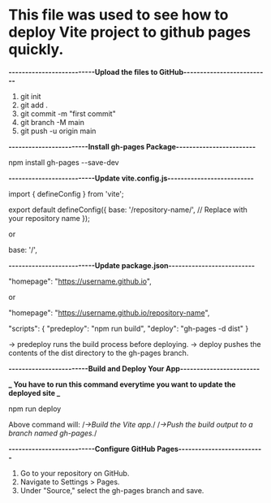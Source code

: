 # This file was used to see how to deploy Vite project to github pages quickly.

**--------------------------Upload the files to GitHub--------------------------**

1. git init
2. git add .
3. git commit -m "first commit"
4. git branch -M main
5. git push -u origin main

**------------------------Install gh-pages Package------------------------**

npm install gh-pages --save-dev

**--------------------------Update vite.config.js--------------------------**

import { defineConfig } from 'vite';

export default defineConfig({
base: '/repository-name/', // Replace with your repository name
});

or

base: '/',

**--------------------------Update package.json--------------------------**

"homepage": "https://username.github.io",

or

"homepage": "https://username.github.io/repository-name",

"scripts": {
"predeploy": "npm run build",
"deploy": "gh-pages -d dist"
}

-> predeploy runs the build process before deploying.
-> deploy pushes the contents of the dist directory to the gh-pages branch.

**------------------------Build and Deploy Your App------------------------**

**_ You have to run this command everytime you want to update the deployed site _**

npm run deploy

Above command will:
/_->Build the Vite app._/
/_->Push the build output to a branch named gh-pages._/

**--------------------------Configure GitHub Pages--------------------------**

1. Go to your repository on GitHub.
2. Navigate to Settings > Pages.
3. Under "Source," select the gh-pages branch and save.
